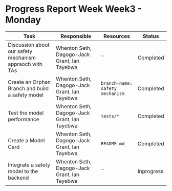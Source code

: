 # Progress Report Week Week3 - Monday
 

| **Task** | **Responsible** | **Resources** | **Status** |
| --- | --- | --- | --- |
| Discussion about our safety mechanism appraoch with TAs | Whenton Seth, Dagogo-Jack Grant, Ian Tayebwa | `` | Completed |
| Create an Orphan Branch and build a safety model | Whenton Seth, Dagogo-Jack Grant, Ian Tayebwa | `branch-name: safety mechanism` | Completed |
| Test the model performance | Whenton Seth, Dagogo-Jack Grant, Ian Tayebwa | `tests/*` | Completed |
| Create a Model Card | Whenton Seth, Dagogo-Jack Grant, Ian Tayebwa | `README.md` | Completed |
| Integrate a safety model to the backend | Whenton Seth, Dagogo-Jack Grant, Ian Tayebwa | `` | Inprogress |
